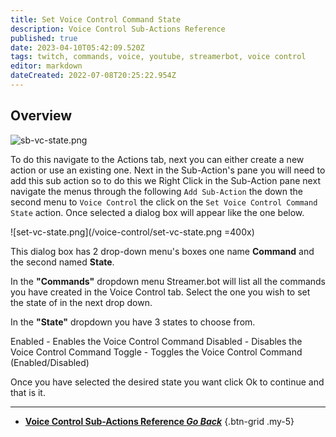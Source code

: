 ```yaml
---
title: Set Voice Control Command State
description: Voice Control Sub-Actions Reference
published: true
date: 2023-04-10T05:42:09.520Z
tags: twitch, commands, voice, youtube, streamerbot, voice control
editor: markdown
dateCreated: 2022-07-08T20:25:22.954Z
---
```


## Overview
![sb-vc-state.png](/voice-control/sb-vc-state.png)

To do this navigate to the Actions tab, next you can either create a new action or use an existing one.
Next in the Sub-Action's pane you will need to add this sub action so to do this we Right Click in the Sub-Action pane next navigate the menus through the following `Add Sub-Action` the down the second menu to `Voice Control` the click on the `Set Voice Control Command State` action. Once selected a dialog box will appear like the one below.

![set-vc-state.png](/voice-control/set-vc-state.png =400x)

This dialog box has 2 drop-down menu's boxes one name **Command** and the second named **State**. 

In the **"Commands"** dropdown menu Streamer.bot will list all the commands you have created in the Voice Control tab. Select the one you wish to set the state of in the next drop down. 

In the **"State"** dropdown you have 3 states to choose from.

Enabled - Enables the Voice Control Command
Disabled - Disables the Voice Control Command
Toggle - Toggles the Voice Control Command (Enabled/Disabled)

Once you have selected the desired state you want click Ok to continue and that is it.

---

- [<i class="mdi mdi-chevron-left"></i> **Voice Control Sub-Actions Reference *Go Back***](/Sub-Actions/Voice-Control)
{.btn-grid .my-5}